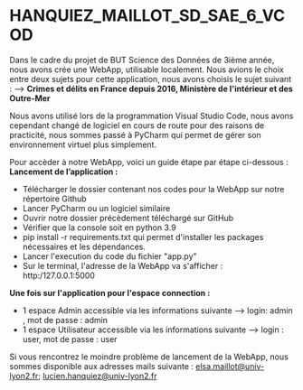 # HANQUIEZ_MAILLOT_SD_SAE_6_VCOD

Dans le cadre du projet de BUT Science des Données de 3ième année, nous avons crée une WebApp, utilisable localement.
Nous avions le choix entre deux sujets pour cette application, nous avons choisis le sujet suivant : 
--> **Crimes et délits en France depuis 2016, Ministère de l'intérieur et des Outre-Mer**

Nous avons utilisé lors de la programmation Visual Studio Code, nous avons cependant changé de logiciel en cours de route pour des raisons de practicité, nous sommes passé à PyCharm qui permet de gérer son environnement virtuel plus simplement. 

Pour accèder à notre WebApp, voici un guide étape par étape ci-dessous :
**Lancement de l’application :**
- Télécharger le dossier contenant nos codes pour la WebApp sur notre répertoire Github
- Lancer PyCharm ou un logiciel similaire
- Ouvrir notre dossier précèdement téléchargé sur GitHub 
- Vérifier que la console soit en python 3.9
- pip install -r requirements.txt qui permet d'installer les packages nécessaires et les dépendances.
- Lancer l'execution du code du fichier "app.py"
- Sur le terminal, l'adresse de la WebApp va s'afficher : http:/127.0.0.1:5000

**Une fois sur l'application pour l'espace connection :**
- 1 espace Admin accessible via les informations suivante --> login: admin , mot de passe : admin
- 1 espace Utilisateur accessible via les informations suivante --> login : user, mot de passe : user


Si vous rencontrez le moindre problème de lancement de la WebApp, nous sommes disponible aux adresses mails suivante :
elsa.maillot@univ-lyon2.fr;
lucien.hanquiez@univ-lyon2.fr
